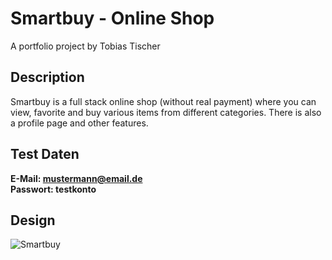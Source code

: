 # Smartbuy - Online Shop

A portfolio project by Tobias Tischer

## Description

Smartbuy is a full stack online shop (without real payment) where you can view, favorite and buy various items from different categories. There is also a profile page and other features.

## Test Daten

**E-Mail: mustermann@email.de**<br />
**Passwort: testkonto**

## Design

![Smartbuy](https://images-ext-1.discordapp.net/external/3V2X8HgOdigynuPZYbkc0fTbK5mHWP-kXkN5z9-rNK0/https/i.ibb.co/wwXS6cm/smartbuy.png?format=webp&quality=lossless&width=400&height=240)
